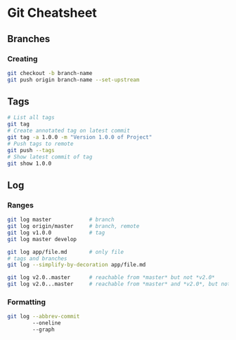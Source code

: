 # Git Cheatsheet

## Branches

### Creating

```sh
git checkout -b branch-name
git push origin branch-name --set-upstream
```

## Tags

```sh
# List all tags
git tag
# Create annotated tag on latest commit
git tag -a 1.0.0 -m "Version 1.0.0 of Project"
# Push tags to remote
git push --tags
# Show latest commit of tag
git show 1.0.0
```

## Log

### Ranges

```sh
git log master            # branch
git log origin/master     # branch, remote
git log v1.0.0            # tag
git log master develop

git log app/file.md       # only file
# tags and branches
git log --simplify-by-decoration app/file.md

git log v2.0..master      # reachable from *master* but not *v2.0*
git log v2.0...master     # reachable from *master* and *v2.0*, but not both
```

### Formatting

```sh
git log --abbrev-commit
        --oneline
        --graph
```
